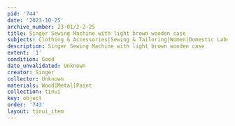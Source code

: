 ```yaml
---
pid: '744'
date: '2023-10-25'
archive_number: 23-01/2-2-25
title: Singer Sewing Machine with light brown wooden case
subjects: Clothing & Accessories|Sewing & Tailoring|Women|Domestic Labour|Appliances
description: Singer Sewing Machine with light brown wooden case
extent: '1'
condition: Good
date_unvalidated: Unknown
creator: Singer
collector: Unknown
materials: Wood|Metal|Paint
collection: tinui
key: object
order: '743'
layout: tinui_item
---
```

